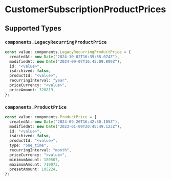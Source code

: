 # CustomerSubscriptionProductPrices


## Supported Types

### `components.LegacyRecurringProductPrice`

```typescript
const value: components.LegacyRecurringProductPrice = {
  createdAt: new Date("2024-10-02T16:39:58.074Z"),
  modifiedAt: new Date("2024-09-07T16:45:09.899Z"),
  id: "<value>",
  isArchived: false,
  productId: "<value>",
  recurringInterval: "year",
  priceCurrency: "<value>",
  priceAmount: 320819,
};
```

### `components.ProductPrice`

```typescript
const value: components.ProductPrice = {
  createdAt: new Date("2024-09-26T16:42:50.105Z"),
  modifiedAt: new Date("2023-01-09T20:45:49.123Z"),
  id: "<value>",
  isArchived: false,
  productId: "<value>",
  type: "one_time",
  recurringInterval: "month",
  priceCurrency: "<value>",
  minimumAmount: 180507,
  maximumAmount: 719073,
  presetAmount: 105224,
};
```

